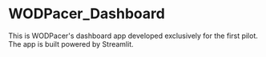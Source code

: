 # WODPacer_Dashboard

This is WODPacer's dashboard app developed exclusively for the first pilot. The app is built powered by Streamlit.
